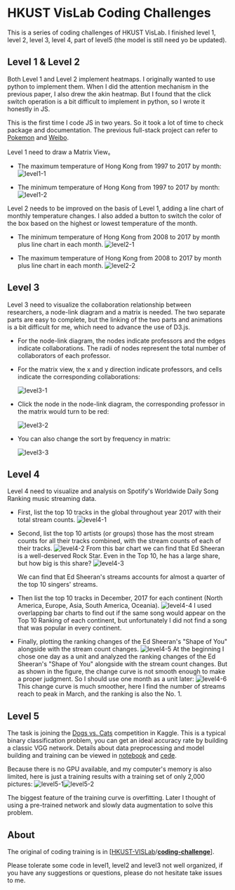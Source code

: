 # HKUST VisLab Coding Challenges

This is a series of coding challenges of HKUST VisLab. I finished level 1, level 2, level 3, level 4, part of level5 (the model is still need yo be updated).

## Level 1 & Level 2 

Both Level 1 and Level 2 implement heatmaps. I originally wanted to use python to implement them. When I did the attention mechanism in the previous paper, I also drew the akin heatmap. But I found that the click switch operation is a bit difficult to implement in python, so I wrote it honestly in JS.

This is the first time I code JS in two years. So it took a lot of time to check package and documentation. The previous full-stack project can refer to [Pokemon](https://github.com/martyLY/pokemon "Pokemon") and [Weibo](https://github.com/martyLY/weibo "miniWeibo").

Level 1 need to draw a Matrix View。

-  The maximum temperature of Hong Kong from 1997 to 2017 by month: ![level1-1](figure/level1-1.png "Level1-1")

- The minimum temperature of Hong Kong from 1997 to 2017 by month:![level1-2](figure/level1-2.png "Level1-2")

Level 2 needs to be improved on the basis of Level 1, adding a line chart of monthly temperature changes. I also added a button to switch the color of the box based on the highest or lowest temperature of the month.

- The minimum temperature of Hong Kong from 2008  to 2017 by month plus line chart in each month. ![level2-1](figure/level2-1.png "Level2-1")

- The maximum  temperature of Hong Kong from 2008  to 2017 by month plus line chart in each month. ![level2-2](figure/level2-2.png "Level2-2")

## Level 3

Level 3 need to visualize the collaboration relationship between researchers, a node-link diagram and a matrix is needed. The two separate parts are easy to complete, but the linking of the two parts and animations is a bit difficult for me, which need to advance the use of D3.js.

- For the node-link diagram, the nodes indicate professors and the edges indicate collaborations. The radii of nodes represent the total number of collaborators of each professor.

- For the matrix view, the x and y direction indicate professors, and cells indicate the corresponding collaborations: 

  ![level3-1](figure/level3-1.png "Level3-1")

- Click the node in the node-link diagram, the corresponding professor in the matrix would turn to be red: 

  ![level3-2](figure/level3-2.png "Level3-2")

- You can also change the sort by frequency in matrix:

  ![level3-3](figure/level3-3.png "Level3-3")

## Level 4

Level 4 need to visualize and analysis on Spotify's Worldwide Daily Song Ranking music streaming data.

- First, list the top 10 tracks in the global throughout year 2017 with their total stream counts. ![level4-1](figure/top10_track.png "Level4-1")

- Second, list the top 10 artists (or groups) those has the most stream counts for all their tracks combined, with the stream counts of each of their tracks. ![level4-2](figure/top10_artist_2.png "Level4-2") From this bar chart we can find that Ed Sheeran is a well-deserved Rock Star. Even in the Top 10, he has a large share, but how big is this share? ![level4-3](figure/top10_artist.png "Level4-3")

  We can find that Ed Sheeran's streams accounts for almost a quarter of the top 10 singers' streams.

- Then list the top 10 tracks in December, 2017 for each continent (North America, Europe, Asia, South America, Oceania). ![level4-4](figure/top10_track_region.png "Level4-4") I used overlapping bar charts to find out if the same song would appear on the Top 10 Ranking of each continent, but unfortunately I did not find a song that was popular in every continent.
- Finally, plotting the ranking changes of the Ed Sheeran's "Shape of You" alongside with the stream count changes. ![level4-5](figure/ShapeofYou_day.png "Level4-5") At the beginning I chose one day as a unit and analyzed the ranking changes of the Ed Sheeran's "Shape of You" alongside with the stream count changes. But as shown in the figure, the change curve is not smooth enough to make a proper judgment. So I should use one month as a unit later: ![level4-6](figure/ShapeofYou_month.png "Level4-5") This change curve is much smoother, here I find the number of streams reach to peak in March, and the ranking is also the No. 1.

## Level 5

The task is joining the [Dogs vs. Cats](https://www.kaggle.com/c/dogs-vs-cats-redux-kernels-edition) competition in Kaggle. This is a typical binary classification problem, you can get an ideal accuracy rate by building a classic VGG network. Details about data preprocessing and model building and training can be viewed in [notebook](level5/cat&dog.ipynb) and [cede](level5/model.py).

Because there is no GPU available, and my computer's memory is also limited, here is just a training results with a training set of only 2,000 pictures: ![level5-1](figure/level5-1.png "Level5-1")![level5-2](figure/level5-2.png "Level5-2")

The biggest feature of the training curve is overfitting. Later I thought of using a pre-trained network and slowly data augmentation to solve this problem.

##  About

The original of coding training is in [[HKUST-VISLab](https://github.com/HKUST-VISLab)/**[coding-challenge](https://github.com/HKUST-VISLab/coding-challenge)**].

Please tolerate some code in level1, level2 and level3 not well organized, if you have any suggestions or questions, please do not hesitate take issues to me.

